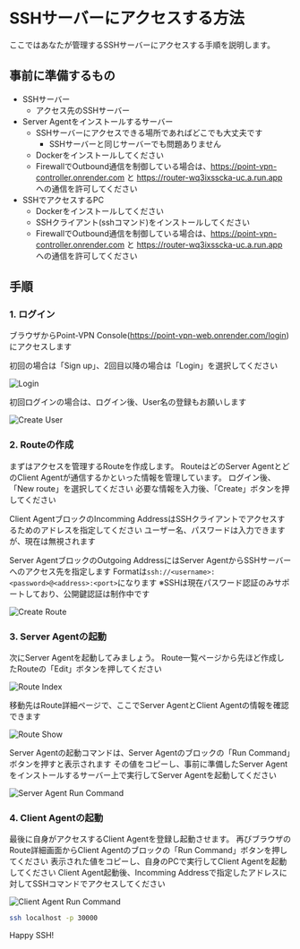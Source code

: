 # SSHサーバーにアクセスする方法

ここではあなたが管理するSSHサーバーにアクセスする手順を説明します。

## 事前に準備するもの

- SSHサーバー
  - アクセス先のSSHサーバー
- Server Agentをインストールするサーバー
  - SSHサーバーにアクセスできる場所であればどこでも大丈夫です
    - SSHサーバーと同じサーバーでも問題ありません
  - Dockerをインストールしてください
  - FirewallでOutbound通信を制御している場合は、https://point-vpn-controller.onrender.com と https://router-wq3ixsscka-uc.a.run.app への通信を許可してください
- SSHでアクセスするPC
  - Dockerをインストールしてください
  - SSHクライアント(sshコマンド)をインストールしてください
  - FirewallでOutbound通信を制御している場合は、https://point-vpn-controller.onrender.com と https://router-wq3ixsscka-uc.a.run.app への通信を許可してください

## 手順

### 1. ログイン

ブラウザからPoint-VPN Console(https://point-vpn-web.onrender.com/login)にアクセスします

初回の場合は「Sign up」、2回目以降の場合は「Login」を選択してください

![Login](./images/1_login.png)

初回ログインの場合は、ログイン後、User名の登録もお願いします

![Create User](./images/2_user_create.png)

### 2. Routeの作成

まずはアクセスを管理するRouteを作成します。
RouteはどのServer AgentとどのClient Agentが通信するかといった情報を管理しています。
ログイン後、「New route」を選択してください
必要な情報を入力後、「Create」ボタンを押してください

Client AgentブロックのIncomming AddressはSSHクライアントでアクセスするためのアドレスを指定してください
ユーザー名、パスワードは入力できますが、現在は無視されます

Server AgentブロックのOutgoing AddressにはServer AgentからSSHサーバーへのアクセス先を指定します
Formatは`ssh://<username>:<password>@<address>:<port>`になります
※SSHは現在パスワード認証のみサポートしており、公開鍵認証は制作中です

![Create Route](./images/3_create_route.png)

### 3. Server Agentの起動

次にServer Agentを起動してみましょう。
Route一覧ページから先ほど作成したRouteの「Edit」ボタンを押してください

![Route Index](./images/4_route_index.png)

移動先はRoute詳細ページで、ここでServer AgentとClient Agentの情報を確認できます

![Route Show](./images/5_route_show.png)

Server Agentの起動コマンドは、Server Agentのブロックの「Run Command」ボタンを押すと表示されます
その値をコピーし、事前に準備したServer Agentをインストールするサーバー上で実行してServer Agentを起動してください

![Server Agent Run Command](./images/6_server_agent_run_command.png)

### 4. Client Agentの起動

最後に自身がアクセスするClient Agentを登録し起動させます。
再びブラウザのRoute詳細画面からClient Agentのブロックの「Run Command」ボタンを押してください
表示された値をコピーし、自身のPCで実行してClient Agentを起動してください
Client Agent起動後、Incomming Addressで指定したアドレスに対してSSHコマンドでアクセスしてください

![Client Agent Run Command](./images/7_client_agent_run_command.png)

```bash
ssh localhost -p 30000
```

Happy SSH!
